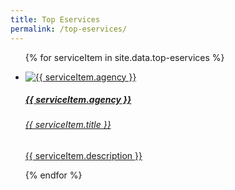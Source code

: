 ```yaml
---
title: Top Eservices
permalink: /top-eservices/
---
```


<div class="list-container">
<ul class="vertical-list">
  
  {% for serviceItem in site.data.top-eservices %}
  
  <li class="list-item">
    <a href="{{ serviceItem.url }}">      
        <img src="{{ serviceItem.image-url }}" alt="{{ serviceItem.agency }}" />
        <div class="list-item-text">
          <h5>{{ serviceItem.agency }}</h5>
          <h6>{{ serviceItem.title }}</h6>
          <p>{{ serviceItem.description }}</p>
        </div>
    </a>
  </li>
           
  {% endfor %}
  
</ul>
</div>
